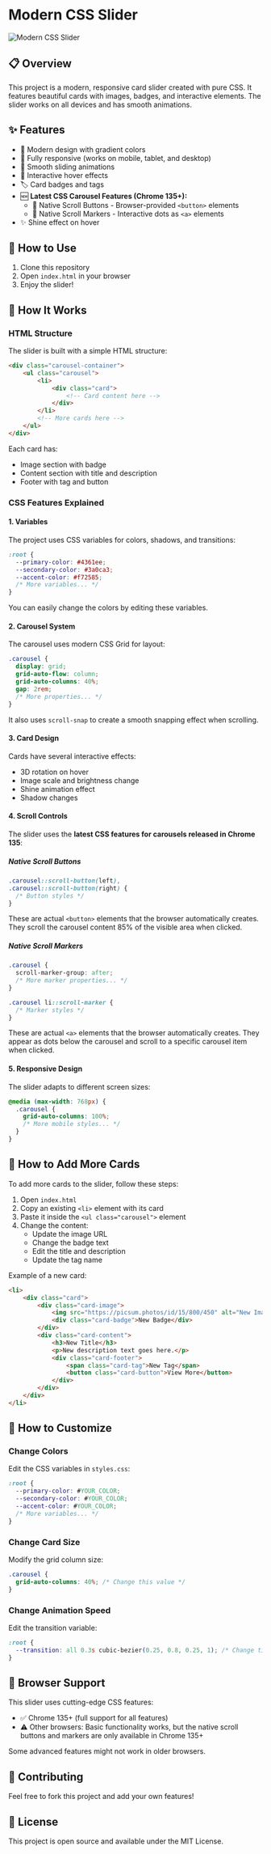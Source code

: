 # Modern CSS Slider

![Modern CSS Slider](cover.png)

## 📋 Overview

This project is a modern, responsive card slider created with pure CSS. It features beautiful cards with images, badges, and interactive elements. The slider works on all devices and has smooth animations.

## ✨ Features

- 🎨 Modern design with gradient colors
- 📱 Fully responsive (works on mobile, tablet, and desktop)
- 🔄 Smooth sliding animations
- 💫 Interactive hover effects
- 🏷️ Card badges and tags
- 🆕 **Latest CSS Carousel Features (Chrome 135+):**
  - 🔘 Native Scroll Buttons - Browser-provided `<button>` elements
  - 🔵 Native Scroll Markers - Interactive dots as `<a>` elements
- ✨ Shine effect on hover

## 🚀 How to Use

1. Clone this repository
2. Open `index.html` in your browser
3. Enjoy the slider!

## 🔧 How It Works

### HTML Structure

The slider is built with a simple HTML structure:

```html
<div class="carousel-container">
    <ul class="carousel">
        <li>
            <div class="card">
                <!-- Card content here -->
            </div>
        </li>
        <!-- More cards here -->
    </ul>
</div>
```

Each card has:
- Image section with badge
- Content section with title and description
- Footer with tag and button

### CSS Features Explained

#### 1. Variables

The project uses CSS variables for colors, shadows, and transitions:

```css
:root {
  --primary-color: #4361ee;
  --secondary-color: #3a0ca3;
  --accent-color: #f72585;
  /* More variables... */
}
```

You can easily change the colors by editing these variables.

#### 2. Carousel System

The carousel uses modern CSS Grid for layout:

```css
.carousel {
  display: grid;
  grid-auto-flow: column;
  grid-auto-columns: 40%;
  gap: 2rem;
  /* More properties... */
}
```

It also uses `scroll-snap` to create a smooth snapping effect when scrolling.

#### 3. Card Design

Cards have several interactive effects:
- 3D rotation on hover
- Image scale and brightness change
- Shine animation effect
- Shadow changes

#### 4. Scroll Controls

The slider uses the **latest CSS features for carousels released in Chrome 135**:

##### Native Scroll Buttons
```css
.carousel::scroll-button(left),
.carousel::scroll-button(right) {
  /* Button styles */
}
```
These are actual `<button>` elements that the browser automatically creates. They scroll the carousel content 85% of the visible area when clicked.

##### Native Scroll Markers
```css
.carousel {
  scroll-marker-group: after;
  /* More marker properties... */
}

.carousel li::scroll-marker {
  /* Marker styles */
}
```
These are actual `<a>` elements that the browser automatically creates. They appear as dots below the carousel and scroll to a specific carousel item when clicked.

#### 5. Responsive Design

The slider adapts to different screen sizes:

```css
@media (max-width: 768px) {
  .carousel {
    grid-auto-columns: 100%;
    /* More mobile styles... */
  }
}
```

## 📝 How to Add More Cards

To add more cards to the slider, follow these steps:

1. Open `index.html`
2. Copy an existing `<li>` element with its card
3. Paste it inside the `<ul class="carousel">` element
4. Change the content:
   - Update the image URL
   - Change the badge text
   - Edit the title and description
   - Update the tag name

Example of a new card:

```html
<li>
    <div class="card">
        <div class="card-image">
            <img src="https://picsum.photos/id/15/800/450" alt="New Image">
            <div class="card-badge">New Badge</div>
        </div>
        <div class="card-content">
            <h3>New Title</h3>
            <p>New description text goes here.</p>
            <div class="card-footer">
                <span class="card-tag">New Tag</span>
                <button class="card-button">View More</button>
            </div>
        </div>
    </div>
</li>
```

## 🎨 How to Customize

### Change Colors

Edit the CSS variables in `styles.css`:

```css
:root {
  --primary-color: #YOUR_COLOR;
  --secondary-color: #YOUR_COLOR;
  --accent-color: #YOUR_COLOR;
  /* More variables... */
}
```

### Change Card Size

Modify the grid column size:

```css
.carousel {
  grid-auto-columns: 40%; /* Change this value */
}
```

### Change Animation Speed

Edit the transition variable:

```css
:root {
  --transition: all 0.3s cubic-bezier(0.25, 0.8, 0.25, 1); /* Change timing */
}
```

## 📱 Browser Support

This slider uses cutting-edge CSS features:
- ✅ Chrome 135+ (full support for all features)
- ⚠️ Other browsers: Basic functionality works, but the native scroll buttons and markers are only available in Chrome 135+

Some advanced features might not work in older browsers.

## 🤝 Contributing

Feel free to fork this project and add your own features!

## 📄 License

This project is open source and available under the MIT License.
